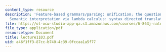 ```yaml
---
content_type: resource
description: 'Feature-based grammars/parsing: unification; the question of representation,
  Semantic interpretation via lambda calculus: syntax directed translation.'
file: https://ol-ocw-studio-app-qa.s3.amazonaws.com/courses/6-863j-natural-language-and-the-computer-representation-of-knowledge-spring-2003/a46f1ff387ccb7404c390fccaa1a5f77_lecture1103.pdf
file_type: application/pdf
resourcetype: Document
title: lecture1103.pdf
uid: a46f1ff3-87cc-b740-4c39-0fccaa1a5f77
---
```

